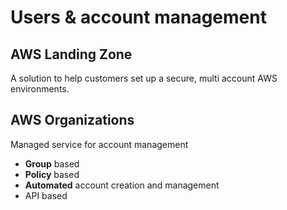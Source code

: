 # Users & account management

## AWS Landing Zone

A solution to help customers set up a secure, multi account AWS environments.

## AWS Organizations

Managed service for account management

* **Group** based
* **Policy** based
* **Automated** account creation and management
* API based

